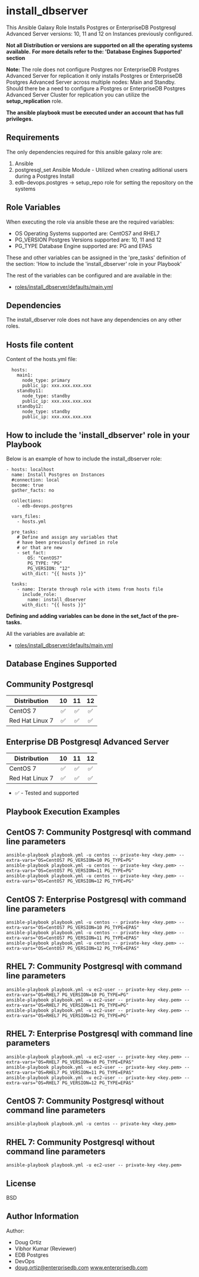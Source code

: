 install_dbserver
=========

This Ansible Galaxy Role Installs Postgres or EnterpriseDB Postgresql Advanced Server versions: 10, 11 and 12 on Instances previously configured. 

**Not all Distribution or versions are supported on all the operating systems available.**
**For more details refer to the: 'Database Engines Supported' section**

**Note:**
The role does not configure Postgres nor EnterpriseDB Postgres Advanced Server for replication it only installs Postgres or EnterpriseDB Postgres Advanced Server across multiple nodes: Main and Standby.
Should there be a need to configure a Postgres or EnterpriseDB Postgres Advanced Server Cluster for replication you can utilize the **setup_replication** role.

**The ansible playbook must be executed under an account that has full privileges.**

Requirements
------------

The only dependencies required for this ansible galaxy role are:

1. Ansible
2. postgresql_set Ansible Module - Utilized when creating aditional users during a Postgres Install
3. edb-devops.postgres -> setup_repo role for setting the repository on the systems

Role Variables
--------------

When executing the role via ansible these are the required variables:

* OS
  Operating Systems supported are: CentOS7 and RHEL7
* PG_VERSION
  Postgres Versions supported are: 10, 11 and 12
* PG_TYPE
  Database Engine supported are: PG and EPAS

These and other variables can be assigned in the 'pre_tasks' definition of the section: 'How to include the 'install_dbserver' role in your Playbook'



The rest of the variables can be configured and are available in the:
* [roles/install_dbserver/defaults/main.yml](./defaults/main.yml) 



Dependencies
------------

The install_dbserver role does not have any dependencies on any other roles.

Hosts file content
----------------

Content of the hosts.yml file:



      hosts:
        main1:
          node_type: primary
          public_ip: xxx.xxx.xxx.xxx
        standby11:
          node_type: standby
          public_ip: xxx.xxx.xxx.xxx
        standby12:
          node_type: standby
          public_ip: xxx.xxx.xxx.xxx



How to include the 'install_dbserver' role in your Playbook
----------------

Below is an example of how to include the install_dbserver role:



    - hosts: localhost
      name: Install Postgres on Instances
      #connection: local
      become: true
      gather_facts: no
 
      collections:
        - edb-devops.postgres

      vars_files:
        - hosts.yml

      pre_tasks:
        # Define and assign any variables that
        # have been previously defined in role
        # or that are new
        - set_fact:
            OS: "CentOS7"
            PG_TYPE: "PG"
            PG_VERSION: "12"
          with_dict: "{{ hosts }}"

      tasks:
        - name: Iterate through role with items from hosts file
          include_role:
            name: install_dbserver
          with_dict: "{{ hosts }}"


**Defining and adding variables can be done in the set_fact of the pre-tasks.**

All the variables are available at:
- [roles/install_dbserver/defaults/main.yml](./defaults/main.yml)

Database Engines Supported
----------------

Community Postgresql
----------------

| Distribution | 10 | 11 | 12 |
| ------------------------- |:--:|:--:|:--:|
| CentOS 7 | :white_check_mark:| :white_check_mark:| :white_check_mark:|
| Red Hat Linux 7 | :white_check_mark:| :white_check_mark:| :white_check_mark:|

Enterprise DB Postgresql Advanced Server
----------------

| Distribution | 10 | 11 | 12 |
| ------------------------- |:--:|:--:|:--:|
| CentOS 7 | :white_check_mark:| :white_check_mark:| :white_check_mark:|
| Red Hat Linux 7 | :white_check_mark:| :white_check_mark:| :white_check_mark:|

- :white_check_mark: - Tested and supported




Playbook Execution Examples
----------------

CentOS 7: Community Postgresql with command line parameters
----------------


    ansible-playbook playbook.yml -u centos -- private-key <key.pem> --extra-vars="OS=CentOS7 PG_VERSION=10 PG_TYPE=PG"
    ansible-playbook playbook.yml -u centos -- private-key <key.pem> --extra-vars="OS=CentOS7 PG_VERSION=11 PG_TYPE=PG"
    ansible-playbook playbook.yml -u centos -- private-key <key.pem> --extra-vars="OS=CentOS7 PG_VERSION=12 PG_TYPE=PG"

CentOS 7: Enterprise Postgresql with command line parameters
----------------


    ansible-playbook playbook.yml -u centos -- private-key <key.pem> --extra-vars="OS=CentOS7 PG_VERSION=10 PG_TYPE=EPAS"
    ansible-playbook playbook.yml -u centos -- private-key <key.pem> --extra-vars="OS=CentOS7 PG_VERSION=11 PG_TYPE=EPAS"
    ansible-playbook playbook.yml -u centos -- private-key <key.pem> --extra-vars="OS=CentOS7 PG_VERSION=12 PG_TYPE=EPAS"


RHEL 7: Community Postgresql with command line parameters
----------------

    ansible-playbook playbook.yml -u ec2-user -- private-key <key.pem> --extra-vars="OS=RHEL7 PG_VERSION=10 PG_TYPE=PG"
    ansible-playbook playbook.yml -u ec2-user -- private-key <key.pem> --extra-vars="OS=RHEL7 PG_VERSION=11 PG_TYPE=PG"
    ansible-playbook playbook.yml -u ec2-user -- private-key <key.pem> --extra-vars="OS=RHEL7 PG_VERSION=12 PG_TYPE=PG"


RHEL 7: Enterprise Postgresql with command line parameters
----------------

    ansible-playbook playbook.yml -u ec2-user -- private-key <key.pem> --extra-vars="OS=RHEL7 PG_VERSION=10 PG_TYPE=EPAS"
    ansible-playbook playbook.yml -u ec2-user -- private-key <key.pem> --extra-vars="OS=RHEL7 PG_VERSION=11 PG_TYPE=EPAS"
    ansible-playbook playbook.yml -u ec2-user -- private-key <key.pem> --extra-vars="OS=RHEL7 PG_VERSION=12 PG_TYPE=EPAS"


CentOS 7: Community Postgresql without command line parameters
----------------

    ansible-playbook playbook.yml -u centos -- private-key <key.pem>


RHEL 7: Community Postgresql without command line parameters
----------------

    ansible-playbook playbook.yml -u ec2-user -- private-key <key.pem>



 


License
-------

BSD

Author Information
------------------
Author: 
* Doug Ortiz
* Vibhor Kumar (Reviewer)
* EDB Postgres 
* DevOps 
* doug.ortiz@enterprisedb.com www.enterprisedb.com

